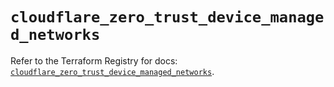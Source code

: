 # `cloudflare_zero_trust_device_managed_networks`

Refer to the Terraform Registry for docs: [`cloudflare_zero_trust_device_managed_networks`](https://registry.terraform.io/providers/cloudflare/cloudflare/5.10.1/docs/resources/zero_trust_device_managed_networks).

